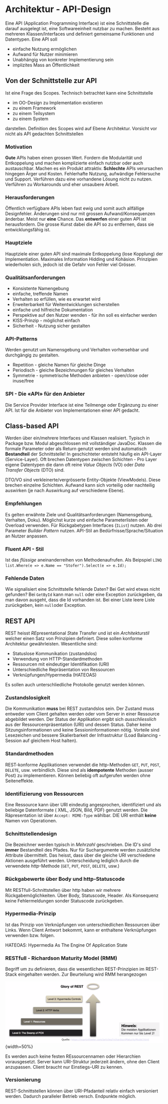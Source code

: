 # Architektur - API-Design

Eine API (Application Programming Interface) ist eine Schnittstelle die darauf ausgelegt ist, eine
Softwareeinheit nutzbar zu machen. Besteht aus mehreren Klassen/Interfaces und definiert gemeinsame
Funktionen und Datentypen. Eine API soll

* einfache Nutzung ermöglichen
* Aufwand für Nutzer minimieren
* Unabhängig von konkreter Implementierung sein
* implizites Mass an Öffentlichkeit

## Von der Schnittstelle zur API

Ist eine Frage des Scopes. Technisch betrachtet kann eine Schnittstelle

* im OO-Design zu Implementation existieren
* zu einem Framework
* zu einem Teilsystem
* zu einem System

darstellen. Definition des Scopes wird auf Ebene Architektur. Vorsicht vor nicht als API gedachten
Schnittstellen

### Motivation

**Gute** APIs haben einen grossen Wert. Fordern die Modularität und Entkoppelung und machen
komplizierte einfach nutzbar oder auch austauschbar. Machen es ein Produkt attraktiv. **Schlechte**
APIs verursachen hingegen Ärger und Kosten. Fehlerhafte Nutzung, aufwändige Fehlersuche und Support.
Verführen dazu eine vorhandene Lösung nicht zu nutzen. Verführen zu Workarounds und eher unsaubere
Arbeit.

### Herausforderungen

Öffentlich verfügbare APIs leben fast ewig und somit auch allfällige Designfehler. Änderungen sind
nur mit grossen Aufwand/Konsequenzen änderbar. Meist nur **eine** Chance. Das **entwerfen** einer
guten API ist herausfordern. Die grosse Kunst dabei die API so zu entfernen, dass sie
entwicklungsfähig ist.

### Hauptziele

Hauptziele einer guten API sind maximale Entkoppelung (lose Kopplung) der Implementiation. Maximales
Information Hidding und Kohäsion. Prinzipien wiederholen sich, jedoch ist die Gefahr von Fehler viel
Grösser.

### Qualitätsanforderungen

* Konsistente Namengebung
* einfache, treffende Namen
* Verhalten so erfüllen, wie es erwartet wird
* Erweiterbarkeit für Weitentwicklungen sicherstellen
* einfache und hilfreiche Dokumentation
* Perspektive auf den Nutzer wenden - für ihn soll es einfacher werden
* KISS-Prinzip - möglichst einfach
* Sicherheit - Nutzung sicher gestalten

### API-Patterns

Werden genutzt um Namensgebung und Verhalten vorhersehbar und durchgängig zu gestalten.

* Repetition - gleiche Namen für gleiche Dinge
* Periodisch - gleiche Bezeichnungen für gleiches Verhalten
* Symmetrie - symmetrische Methoden anbieten - open/close oder inuse/free

### SPI - Die «API» für den Anbieter

Die Service Provider Interface ist eine Teilmenge oder Ergänzung zu einer API. Ist für die Anbieter
von Implementationen einer API gedacht.

## Class-based API

Werden über ein/mehrere Interfaces und Klassen realisiert. Typisch in Package bzw. Modul
abgeschlossen mit vollständiger JavaDoc. Klassen die formale Parameter oder als Return genutzt
werden sind automatisch **Bestandteil** der Schnittstelle! In geschichteter entsteht häufig ein
API-Layer (Service-Layer). Oft brechen Datentypen zwischen Schichten - Pro Layer eigene Datentypen
die dann oft reine *Value Objects* (VO) oder *Data Transfer Objects* (DTO) sind.

DTO/VO sind verkleinerte/vergrösserte Entity-Objekte (ViewModels). Diese brechen einzelne Schichten.
Aufwand kann sich vorteilig oder nachteilig auswirken (je nach Auswirkung auf verschiedene Ebene).

### Empfehlungen

Es gelten erwähnte Ziele und Qualitätsanforderungen (Namensgebung, Verhalten, Doku). Möglichst kurze
und einfache Parameterlisten oder Overload verwenden. Für Rückgabetypen Interfaces (`IList`) nutzen.
Ab drei Parameter *Builder Pattern* nutzen. API-Stil an Bedürfnisse/Sprache/Situation an Nutzer
anpassen.

### Fluent API - Stil

Ist das *flüssige* aneinanderreihen von Methodenaufrufen. Als
Beipspiel `LINQ` `list.Where(e => e.Name == "Stofer").Select(e => e.Id);`

### Fehlende Daten

Wie signalisiert eine Schnittstelle fehlende Daten? Bei Get wird etwas nicht gefunden?
Bei ``GetById`` kann man `null` oder eine Exception zurückgeben, da man davon ausgeht, dass die Id
vorhanden ist. Bei einer Liste leere Liste zurückgeben, kein `null`oder Exception.

## REST API

REST heisst *RE*presentational *S*tate *T*ransfer und ist ein *Architekturstil* welcher einen Satz
von Prinzipien definiert. Diese sollen konforme Architektur gewährleisten. Wesentliche sind:

* Statuslose Kommunikation (zustandslos)
* Verwendung von HTTP-Standardmethoden
* Ressourcen mit eindeutiger Identifikation (URI)
* Unterschiedliche Repräsentation von Ressourcen
* Verknüpfungen/Hypermedia (HATEOAS)

Es sollen auch unterschliedliche Protokolle genutzt werden können.

### Zustandslosigkeit

Die Kommunikation **muss** bei REST zustandslos sein. Der Zustand muss entweder vom Client gehalten
werden oder vom Server in einer Ressource abgebildet werden. Der Status der Applikation ergibt
sich *ausschliesslich* aus der Ressourcenpräsentation (URI) und dessen Status. Daher keine
Sitzungsinformationen und keine Sessioninformationen nötig. Vorteile sind Lesezeichen und bessere
Skalierbarkeit der Infrastruktur (Load Balancing - Session auf gleichem Host halten).

### Standardmethoden

REST-konforme Applikationen verwendet die http-Methoden `GET`, `PUT`, `POST`, `DELETE`, usw. verbindlich.
Diese sind als **idempotente** Methoden (ausser Post) zu implementieren. Können beliebig oft
aufgerufen werden ohne Seiteneffekte.

### Identifizierung von Ressourcen

Eine Ressource kann über URI eindeutig angesprochen, identifiziert und als beliebige Datenformate (
XML, JSON, Bild, PDF) genutzt werden. Die Räpresentation ist über `Accept: MIME-Type` wählbar. DIE
URI enthält **keine** Namen von Operationen.

### Schnittstellendesign

Die Bezeichner werden typisch in *Mehrzahl* geschrieben. Die ID's sind **immer** Bestandteil des
Pfades. Nur für Suchargumente werden zusätzliche Attribute übermittelt. Das heisst, dass über die gleiche URI verschiedene Aktionen ausgeführt werden. Unterscheidung lediglich durch die verwendete *http*-Methode (`GET`, `PUT`, `POST`, `DELETE`, usw.)

### Rückgabewerte über Body und http-Statuscode

Mit RESTfull-Schnittstellen über http haben wir mehrere Rückgabemöglichkeiten. Über Body,
Statuscode, Header. Als Konsequenz keine Fehlermeldungen sonder Statuscode zurückgeben.

### Hypermedia-Prinzip

Ist das Prinzip von Verknüpfungen von unterschiedlichen Ressourcen über Links. Wenn Client Antwort
bekommt, kann er enthaltene Verknüpfungen verwenden bzw. folgen.

HATEOAS: Hypermedia As The Engine Of Application State

### RESTfull - Richardson Maturity Model (RMM)

Begriff um zu definieren, dass die wesentlichen REST-Prinzipien im REST-Stack eingehalten werden.
Zur Beurteilung wird RMM herangezogen

![RESTfull - Richardson Maturity Model (RMM)](images/restfull.png){width=50%}

Es werden auch keine festen REssourcennamen oder Hierarchien vorausgesetzt. Server kann URI-Struktur
jederzeit ändern, ohne den Client anzupassen. Client braucht nur Einstiegs-URI zu kennen.

### Versionierung

REST-Schnittstellen können über URI-Pfadanteil relativ einfach versioniert werden. Dadurch
paralleler Betrieb versch. Endpunkte möglich.